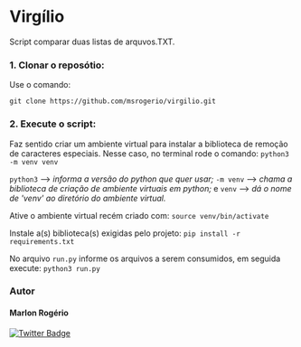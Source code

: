 # Virgílio

Script comparar duas listas de arquvos.TXT.

### 1. Clonar o reposótio:

Use o comando:

`git clone https://github.com/msrogerio/virgilio.git`


### 2. Execute o script:

Faz sentido criar um ambiente virtual para instalar a biblioteca de remoção de caracteres especiais. 
Nesse caso, no terminal rode o comando:
`python3 -m venv venv`

`python3` --> *informa a versão do python que quer usar;*
`-m venv` --> *chama a biblioteca de criação de ambiente virtuais em python;* e
`venv` --> *dá o nome de 'venv' ao diretório do ambiente virtual.*

Ative o ambiente virtual recém criado com: 
`source venv/bin/activate`

Instale a(s) biblioteca(s) exigidas pelo projeto:
`pip install -r requirements.txt`

No arquivo `run.py` informe os arquivos a serem consumidos, em seguida execute:
`python3 run.py`

### Autor

#### Marlon Rogério

[![Twitter Badge](https://img.shields.io/badge/-@MarlonRogrio3-1ca0f1?style=flat-square&labelColor=1ca0f1&logo=twitter&logoColor=white&link=https://twitter.com/MarlonRogrio3)](https://twitter.com/MarlonRogrio3) 
